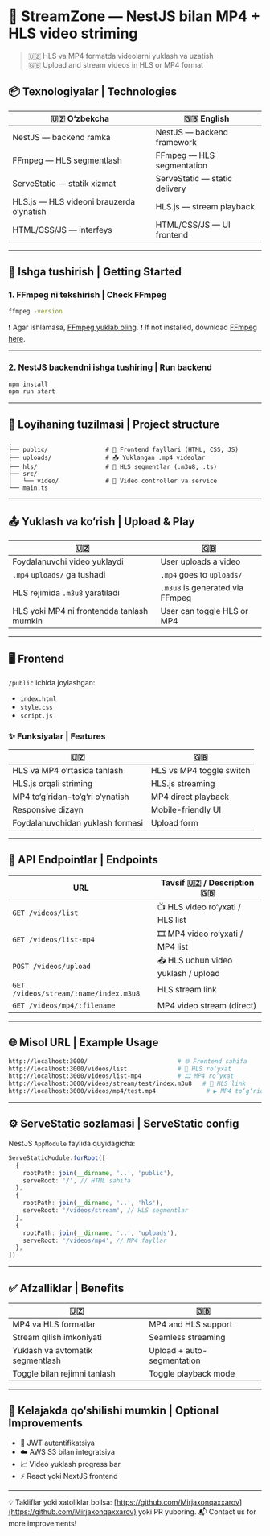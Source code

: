 # 🎥 StreamZone — NestJS bilan MP4 + HLS video striming


> 🇺🇿 HLS va MP4 formatda videolarni yuklash va uzatish  
> 🇬🇧 Upload and stream videos in HLS or MP4 format



## 📦 Texnologiyalar | Technologies

| 🇺🇿 O‘zbekcha            | 🇬🇧 English                  |
|------------------------|------------------------------|
| NestJS — backend ramka | NestJS — backend framework   |
| FFmpeg — HLS segmentlash | FFmpeg — HLS segmentation    |
| ServeStatic — statik xizmat | ServeStatic — static delivery |
| HLS.js — HLS videoni brauzerda o‘ynatish | HLS.js — stream playback |
| HTML/CSS/JS — interfeys | HTML/CSS/JS — UI frontend     |

---

## 🚀 Ishga tushirish | Getting Started

### 1. FFmpeg ni tekshirish | Check FFmpeg

```bash
ffmpeg -version
````

❗ Agar ishlamasa, [FFmpeg yuklab oling](https://www.gyan.dev/ffmpeg/builds/).
❗ If not installed, download [FFmpeg here](https://www.gyan.dev/ffmpeg/builds/).

---

### 2. NestJS backendni ishga tushiring | Run backend

```bash
npm install
npm run start
```

---

## 📁 Loyihaning tuzilmasi | Project structure

```
.
├── public/                # 🎨 Frontend fayllari (HTML, CSS, JS)
├── uploads/               # 📤 Yuklangan .mp4 videolar
├── hls/                   # 🧩 HLS segmentlar (.m3u8, .ts)
├── src/
│   └── video/             # 🎯 Video controller va service
└── main.ts
```

---

## 📤 Yuklash va ko‘rish | Upload & Play

| 🇺🇿                                      | 🇬🇧                            |
| ----------------------------------------- | ------------------------------- |
| Foydalanuvchi video yuklaydi              | User uploads a video            |
| `.mp4` `uploads/` ga tushadi              | `.mp4` goes to `uploads/`       |
| HLS rejimida `.m3u8` yaratiladi           | `.m3u8` is generated via FFmpeg |
| HLS yoki MP4 ni frontendda tanlash mumkin | User can toggle HLS or MP4      |

---

## 🖥 Frontend

`/public` ichida joylashgan:

* `index.html`
* `style.css`
* `script.js`

### ✨ Funksiyalar | Features

| 🇺🇿                             | 🇬🇧                     |
| -------------------------------- | ------------------------ |
| HLS va MP4 o‘rtasida tanlash     | HLS vs MP4 toggle switch |
| HLS.js orqali striming           | HLS.js streaming         |
| MP4 to‘g‘ridan-to‘g‘ri o‘ynatish | MP4 direct playback      |
| Responsive dizayn                | Mobile-friendly UI       |
| Foydalanuvchidan yuklash formasi | Upload form              |

---

## 📡 API Endpointlar | Endpoints

| URL                                   | Tavsif 🇺🇿 / Description 🇬🇧      |
| ------------------------------------- | ----------------------------------- |
| `GET /videos/list`                    | 📺 HLS video ro‘yxati / HLS list    |
| `GET /videos/list-mp4`                | 🎞 MP4 video ro‘yxati / MP4 list    |
| `POST /videos/upload`                 | 📤 HLS uchun video yuklash / upload |
| `GET /videos/stream/:name/index.m3u8` | HLS stream link                     |
| `GET /videos/mp4/:filename`           | MP4 video stream (direct)           |

---

## 🌐 Misol URL | Example Usage

```bash
http://localhost:3000/                         # 🌐 Frontend sahifa
http://localhost:3000/videos/list              # 📄 HLS ro‘yxat
http://localhost:3000/videos/list-mp4          # 🎞 MP4 ro‘yxat
http://localhost:3000/videos/stream/test/index.m3u8   # 📡 HLS link
http://localhost:3000/videos/mp4/test.mp4              # ▶️ MP4 to‘g‘ridan-to‘g‘ri uzatish
```

---

## ⚙ ServeStatic sozlamasi | ServeStatic config

NestJS `AppModule` faylida quyidagicha:

```ts
ServeStaticModule.forRoot([
  {
    rootPath: join(__dirname, '..', 'public'),
    serveRoot: '/', // HTML sahifa
  },
  {
    rootPath: join(__dirname, '..', 'hls'),
    serveRoot: '/videos/stream', // HLS segmentlar
  },
  {
    rootPath: join(__dirname, '..', 'uploads'),
    serveRoot: '/videos/mp4', // MP4 fayllar
  },
])
```

---

## ✅ Afzalliklar | Benefits

| 🇺🇿                             | 🇬🇧                       |
| -------------------------------- | -------------------------- |
| MP4 va HLS formatlar             | MP4 and HLS support        |
| Stream qilish imkoniyati         | Seamless streaming         |
| Yuklash va avtomatik segmentlash | Upload + auto-segmentation |
| Toggle bilan rejimni tanlash     | Toggle playback mode       |

---

## 🔮 Kelajakda qo‘shilishi mumkin | Optional Improvements

* 🔐 JWT autentifikatsiya
* ☁️ AWS S3 bilan integratsiya
* 📈 Video yuklash progress bar
* ⚡ React yoki NextJS frontend

---

💡 Takliflar yoki xatoliklar bo‘lsa: [https://github.com/Mirjaxonqaxxarov](https://github.com/Mirjaxonqaxxarov) yoki PR yuboring.
📬 Contact us for more improvements!

